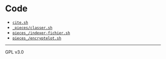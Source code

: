 # Code

- [`cite.sh`](cite.sh)
- [`_pieces/classer.sh`](_pieces/classer.sh)
- [`pieces_/indexer-fichier.sh`](pieces_/indexer-fichier.sh) 
- [`pieces_/encryptelot.sh`](pieces_/encryptelot.sh)

---
GPL v3.0
